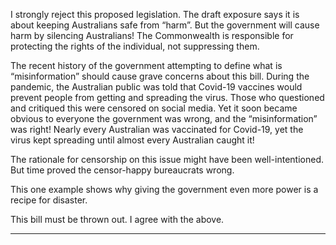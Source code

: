 I strongly reject this proposed legislation. The draft exposure says it is about keeping Australians safe from “harm”. But the
government will cause harm by silencing Australians! The Commonwealth is responsible for protecting the rights of the individual,
not suppressing them.

The recent history of the government attempting to define what is “misinformation” should cause grave concerns about this bill.
During the pandemic, the Australian public was told that Covid-19 vaccines would prevent people from getting and spreading the
virus. Those who questioned and critiqued this were censored on social media. Yet it soon became obvious to everyone the
government was wrong, and the “misinformation” was right! Nearly every Australian was vaccinated for Covid-19, yet the virus
kept spreading until almost every Australian caught it!

The rationale for censorship on this issue might have been well-intentioned. But time proved the censor-happy bureaucrats
wrong.

This one example shows why giving the government even more power is a recipe for disaster.

This bill must be thrown out. I agree with the above.


-----

